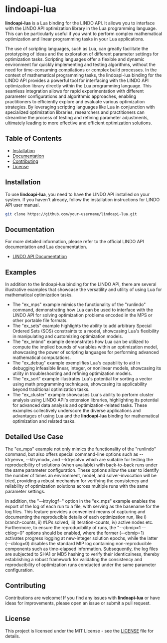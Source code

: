 # lindoapi-lua

**lindoapi-lua** is a Lua binding for the LINDO API. It allows you to interface with the LINDO API optimization library in the Lua programming language. This can be particularly useful if you want to perform complex mathematical optimization and linear programming tasks in your Lua applications.

The use of scripting languages, such as Lua, can greatly facilitate the prototyping of ideas and the exploration of different parameter settings for optimization tasks. Scripting languages offer a flexible and dynamic environment for quickly implementing and testing algorithms, without the need for time-consuming compilations or complex build processes. In the context of mathematical programming tasks, the lindoapi-lua binding for the LINDO API provides a powerful tool for interfacing with the LINDO API optimization library directly within the Lua programming language. This seamless integration allows for rapid experimentation with different parameter configurations and algorithmic approaches, enabling practitioners to efficiently explore and evaluate various optimization strategies. By leveraging scripting languages like Lua in conjunction with specialized optimization libraries, researchers and practitioners can streamline the process of testing and refining parameter adjustments, ultimately leading to more effective and efficient optimization solutions.

## Table of Contents

- [Installation](#installation)
- [Documentation](#documentation)
- [Contributing](#contributing)
- [License](#license)

## Installation

To use **lindoapi-lua**, you need to have the LINDO API installed on your system. If you haven't already, follow the installation instructions for LINDO API user manual.

   ```bash
   git clone https://github.com/your-username/lindoapi-lua.git
   ```     

## Documentation

For more detailed information, please refer to the official LINDO API documentation and Lua documentation.

- [LINDO API Documentation](https://www.lindo.com/doc/online_help/9_0/)


## Examples

In addition to the lindoapi-lua binding for the LINDO API, there are several illustrative examples that showcase the versatility and utility of using Lua for mathematical optimization tasks. 

- The "ex_mps" example mimics the functionality of the "runlindo" command, demonstrating how Lua can be used to interface with the LINDO API for solving optimization problems encoded in the MPS or other portable file formats.
- The "ex_sets" example highlights the ability to add arbitrary Special Ordered Sets (SOS) constraints to a model, showcasing Lua's flexibility in manipulating and customizing optimization models.
- The "ex_imbnd" example demonstrates how Lua can be utilized to compute the implied bounds of variables within an optimization model, showcasing the power of scripting languages for performing advanced mathematical computations.
- The "ex_debug" example exemplifies Lua's capability to aid in debugging infeasible linear, integer, or nonlinear models, showcasing its utility in troubleshooting and refining optimization models.
- The "ex_sort" example illustrates Lua's potential for sorting a vector using math programming techniques, showcasing its applicability beyond traditional optimization tasks.
- The "ex_cluster" example showcases Lua's ability to perform cluster analysis using LINDO API's extension libraries, highlighting its potential for advanced data analysis and optimization-related tasks. These examples collectively underscore the diverse applications and advantages of using Lua and the **lindoapi-lua** binding for mathematical optimization and related tasks.

## Detailed Use Case

The "ex_mps" example not only mimics the functionality of the "runlindo" command, but also offers special command-line options such as --ktryenv=<NUMBER>, --ktrymod=<NUMBER>, and --ktrysolv=<NUMBER> which are suitable for testing the reproducibility of solutions (when available) with back-to-back runs under the same parameter configuration. These options allow the user to identify the number of times an environment, model, and solver-invocation will be tried, providing a robust mechanism for verifying the consistency and reliability of optimization solutions across multiple runs with the same parameter settings. 

In addition, the "--ktrylogf=<keyword>" option in the "ex_mps" example enables the export of the log of each run to a file, with <keyword> serving as the basename for the log files. This feature provides a convenient means of capturing and documenting the reproducible details of each optimization run, like i) branch-counts, ii) #LPs solved, iii) iteration-counts, iv) active nodes etc. Furthermore, to ensure the reproducibility of runs, the "--cbmip=1 --cblog=0" options should be enabled, where the former (--cbmip=1) activates progress logging at new-integer solution epochs, while the latter (--cblog=0) disables the standard MIP log containing non-reproducible components such as time-elapsed information. Subsequently, the log files are subjected to SHA1 or MD5 hashing to verify their identicalness, thereby establishing a robust framework for validating the consistency and reproducibility of optimization runs conducted under the same parameter configuration.

## Contributing

Contributions are welcome! If you find any issues with **lindoapi-lua** or have ideas for improvements, please open an issue or submit a pull request.

## License

This project is licensed under the MIT License - see the [LICENSE](LICENSE) file for details.